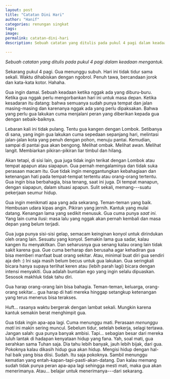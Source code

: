 ```yaml
---
layout: post
title: "Catatan Dini Hari"
author: "Hanif" 
categories: renungan singkat
tags: 
image: 
permalink: catatan-dini-hari
description: Sebuah catatan yang ditulis pada pukul 4 pagi dalam keadaan mengantuk.

---
```

*Sebuah catatan yang ditulis pada pukul 4 pagi dalam keadaan mengantuk.*<!--more-->

Sekarang pukul 4 pagi. Gua menunggu subuh. Hari ini tidak tidur sama sekali. Waktu dihabiskan dengan ngobrol. Penuh tawa, bercandaan jorok dan kata-kata kotor. Hahaha. 

Gua ingin damai. Sebuah keadaan ketika nggak ada yang diburu-buru. Ketika gua nggak perlu mengorbankan hari ini untuk masa depan. Ketika kesadaran itu datang: bahwa semuanya sudah punya tempat dan jalan masing-masing dan karenanya nggak ada yang perlu dipaksakan. Bahwa yang perlu gua lakukan cuma menjalani peran yang diberikan kepada gua dengan sebaik-baiknya. 

Lebaran kali ini tidak pulang. Tentu gua kangen dengan Lombok. Setibanya di sana, yang ingin gua lakukan cuma sepedaan sepanjang hari, melintasi jalan-jalan kota yang penuh dengan pohon, menuju pantai. Kemudian, sampai di pantai gua akan bengong. Melihat ombak. Melihat awan. Melihat langit. Membiarkan pikiran-pikiran liar timbul dan hilang. 

Akan tetapi, di sisi lain, gua juga tidak ingin terikat dengan Lombok atau tempat apapun atau siapapun. Gua pernah mengalaminya dan tidak suka perasaan macam itu. Gue tidak ingin menggantungkan kebahagiaan dan ketenangan hati pada tempat-tempat tertentu atau orang-orang tertentu. Gua ingin bisa berbahagia, bisa tenang, saat ini juga. Di tempat manapun, dengan siapapun, dalam situasi apapun. Sulit sekali, memang---suatu pekerjaan seumur hidup. 

Gua ingin menikmati apa yang ada sekarang. Teman-teman yang baik. Hembusan udara kipas angin. Pikiran yang jernih. Kantuk yang mulai datang. Kenangan lama yang sedikit menusuk. Gua cuma punya *saat ini*. Yang lain cuma ilusi: masa lalu yang nggak akan pernah kembali dan masa depan yang belum terjadi. 

Gua juga punya sisi-sisi gelap, semacam keinginan konyol untuk dirindukan oleh orang lain. Sesuatu yang konyol. Semakin lama gua sadar, kalau kangen itu menyakitkan. Dan seharusnya gua senang kalau orang lain tidak sakit karena gua. Gue cuma berharap dan berusaha agar kehadiran gua bisa memberi manfaat buat orang sekitar. Atau, minimal buat diri gua sendiri aja deh :) Ini saja masih belum becus untuk gua lakukan. Gua seringkali bicara hanya supaya terlihat keren atau (lebih parah lagi) bicara dengan intensi menyakiti. Gua adalah buntalan ego yang ingin selalu dipuaskan. Sesosok makhluk tidak tahu diri. 

Gua harap orang-orang lain bisa bahagia. Teman-teman, keluarga, orang-orang sekitar... gua harap di hati mereka hinggap setangkup ketenangan yang terus menerus bisa terakses. 

Huft... rasanya waktu bergerak dengan lambat sekali. Mungkin karena kantuk semakin berat menghimpit gua. 

Gua tidak ingin apa-apa lagi. Cuma menunggu mati. Perasaan *menunggu mati* ini makin sering muncul. Sebelum tidur, setelah bekerja, selagi tertawa. Jangan salah: gua punya banyak ambisi. Tapi... sebagian besar dari mereka luluh lantak di hadapan kenyataan hidup yang fana. Yah, soal mati, gua serahkan sama Tuhan saja. Dia tahu lebih banyak, jauh lebih bijak, dari gua. Pokoknya kalau dikasih hidup gua akan hidup. Mengisi hidup dengan hal-hal baik yang bisa diisi. Sudah. Itu saja pokoknya. Sambil menunggu kematian yang entah-kapan-tapi-pasti-akan-datang. Dan kalau memang sudah tidak punya peran apa-apa lagi sehingga mesti mati, maka gua akan menerimanya. Atau... belajar untuk menerimanya---dari sekarang. 
